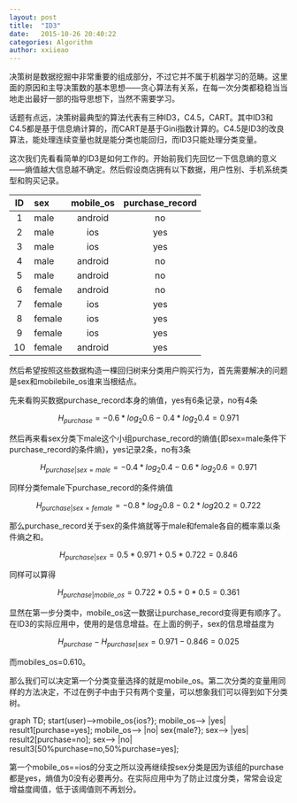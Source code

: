 ```yaml
---
layout: post
title:  "ID3"
date:   2015-10-26 20:40:22
categories: Algorithm
author: xxiieao
---
```


决策树是数据挖掘中非常重要的组成部分，不过它并不属于机器学习的范畴。这里面的原因和主导决策数的基本思想——贪心算法有关系，在每一次分类都稳稳当当地走出最好一部的指导思想下，当然不需要学习。

话题有点远，决策树最典型的算法代表有三种ID3，C4.5，CART。其中ID3和C4.5都是基于信息熵计算的，而CART是基于Gini指数计算的。C4.5是ID3的改良算法，能处理连续变量也就是能分类也能回归，而ID3只能处理分类变量。

这次我们先看看简单的ID3是如何工作的。开始前我们先回忆一下信息熵的意义——熵值越大信息越不确定。然后假设商店拥有以下数据，用户性别、手机系统类型和购买记录。   

| ID     | sex        | mobile_os      | purchase_record      |
| :----: | :--------- | :------------: | :------------------: |
| 1      | male       | android        | no                   |
| 2      | male       | ios            | yes                  |
| 3      | male       | ios            | yes                  |
| 4      | male       | android        | no                   |
| 5      | male       | android        | no                   |
| 6      | female     | android        | no                   |
| 7      | female     | ios            | yes                  |
| 8      | female     | ios            | yes                  |
| 9      | female     | ios            | yes                  |
| 10     | female     | android        | yes                  |

然后希望按照这些数据构造一棵回归树来分类用户购买行为，首先需要解决的问题是sex和mobilebile_os谁来当根结点。

先来看购买数据purchase_record本身的熵值，yes有6条记录，no有4条

$$H_{purchase}=-0.6*log_2{0.6}-0.4*log_2{0.4}=0.971$$

然后再来看sex分类下male这个小组purchase_record的熵值{即sex=male条件下purchase_record的条件熵}，yes记录2条，no有3条 

$$H_{purchase|sex=male}=-0.4*log_2{0.4}-0.6*log_2{0.6}=0.971$$ 

同样分类female下purchase_record的条件熵值 

$$H_{purchase|sex=female}=-0.8*log_2{0.8}-0.2*log2{0.2}=0.722$$

那么purchase_record关于sex的条件熵就等于male和female各自的概率乘以条件熵之和。

$$H_{purchase|sex}=0.5*0.971+0.5*0.722=0.846$$

同样可以算得 

$$H_{purchase|mobile\_os}=0.722*0.5+0*0.5=0.361$$

显然在第一步分类中，mobile_os这一数据让purchase_record变得更有顺序了。在ID3的实际应用中，使用的是信息增益。在上面的例子，sex的信息增益度为

$$H_{purchase}-H_{purchase|sex}=0.971-0.846=0.025$$

而mobiles_os=0.610。

那么我们可以决定第一个分类变量选择的就是mobile_os。第二次分类的变量用同样的方法决定，不过在例子中由于只有两个变量，可以想象我们可以得到如下分类树。

<script src="http://cdn.bootcss.com/mermaid/0.5.4/mermaid.js"></script>
<div class="mermaid">
graph TD;
    start(user)-->mobile_os{ios?};
    mobile_os--> |yes| result1[purchase=yes];
    mobile_os--> |no| sex{male?};
    sex--> |yes| result2[purchase=no];
    sex--> |no| result3[50%purchase=no,50%purchase=yes];
</div>

第一个mobile_os==ios的分支之所以没再继续按sex分类是因为该组的purchase都是yes，熵值为0没有必要再分。在实际应用中为了防止过度分类，常常会设定增益度阈值，低于该阈值则不再划分。